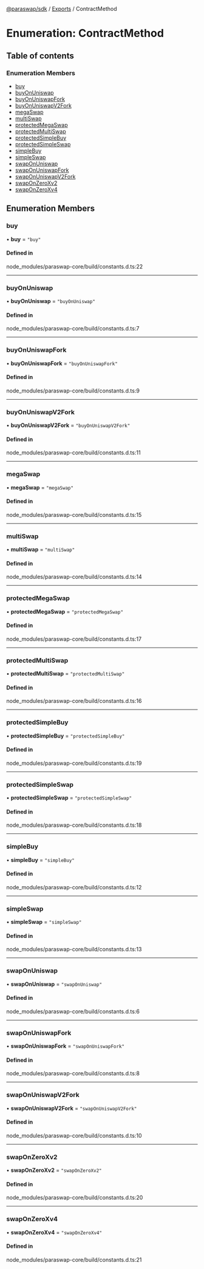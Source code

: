 [@paraswap/sdk](../README.md) / [Exports](../modules.md) / ContractMethod

# Enumeration: ContractMethod

## Table of contents

### Enumeration Members

- [buy](ContractMethod.md#buy)
- [buyOnUniswap](ContractMethod.md#buyonuniswap)
- [buyOnUniswapFork](ContractMethod.md#buyonuniswapfork)
- [buyOnUniswapV2Fork](ContractMethod.md#buyonuniswapv2fork)
- [megaSwap](ContractMethod.md#megaswap)
- [multiSwap](ContractMethod.md#multiswap)
- [protectedMegaSwap](ContractMethod.md#protectedmegaswap)
- [protectedMultiSwap](ContractMethod.md#protectedmultiswap)
- [protectedSimpleBuy](ContractMethod.md#protectedsimplebuy)
- [protectedSimpleSwap](ContractMethod.md#protectedsimpleswap)
- [simpleBuy](ContractMethod.md#simplebuy)
- [simpleSwap](ContractMethod.md#simpleswap)
- [swapOnUniswap](ContractMethod.md#swaponuniswap)
- [swapOnUniswapFork](ContractMethod.md#swaponuniswapfork)
- [swapOnUniswapV2Fork](ContractMethod.md#swaponuniswapv2fork)
- [swapOnZeroXv2](ContractMethod.md#swaponzeroxv2)
- [swapOnZeroXv4](ContractMethod.md#swaponzeroxv4)

## Enumeration Members

### buy

• **buy** = ``"buy"``

#### Defined in

node_modules/paraswap-core/build/constants.d.ts:22

___

### buyOnUniswap

• **buyOnUniswap** = ``"buyOnUniswap"``

#### Defined in

node_modules/paraswap-core/build/constants.d.ts:7

___

### buyOnUniswapFork

• **buyOnUniswapFork** = ``"buyOnUniswapFork"``

#### Defined in

node_modules/paraswap-core/build/constants.d.ts:9

___

### buyOnUniswapV2Fork

• **buyOnUniswapV2Fork** = ``"buyOnUniswapV2Fork"``

#### Defined in

node_modules/paraswap-core/build/constants.d.ts:11

___

### megaSwap

• **megaSwap** = ``"megaSwap"``

#### Defined in

node_modules/paraswap-core/build/constants.d.ts:15

___

### multiSwap

• **multiSwap** = ``"multiSwap"``

#### Defined in

node_modules/paraswap-core/build/constants.d.ts:14

___

### protectedMegaSwap

• **protectedMegaSwap** = ``"protectedMegaSwap"``

#### Defined in

node_modules/paraswap-core/build/constants.d.ts:17

___

### protectedMultiSwap

• **protectedMultiSwap** = ``"protectedMultiSwap"``

#### Defined in

node_modules/paraswap-core/build/constants.d.ts:16

___

### protectedSimpleBuy

• **protectedSimpleBuy** = ``"protectedSimpleBuy"``

#### Defined in

node_modules/paraswap-core/build/constants.d.ts:19

___

### protectedSimpleSwap

• **protectedSimpleSwap** = ``"protectedSimpleSwap"``

#### Defined in

node_modules/paraswap-core/build/constants.d.ts:18

___

### simpleBuy

• **simpleBuy** = ``"simpleBuy"``

#### Defined in

node_modules/paraswap-core/build/constants.d.ts:12

___

### simpleSwap

• **simpleSwap** = ``"simpleSwap"``

#### Defined in

node_modules/paraswap-core/build/constants.d.ts:13

___

### swapOnUniswap

• **swapOnUniswap** = ``"swapOnUniswap"``

#### Defined in

node_modules/paraswap-core/build/constants.d.ts:6

___

### swapOnUniswapFork

• **swapOnUniswapFork** = ``"swapOnUniswapFork"``

#### Defined in

node_modules/paraswap-core/build/constants.d.ts:8

___

### swapOnUniswapV2Fork

• **swapOnUniswapV2Fork** = ``"swapOnUniswapV2Fork"``

#### Defined in

node_modules/paraswap-core/build/constants.d.ts:10

___

### swapOnZeroXv2

• **swapOnZeroXv2** = ``"swapOnZeroXv2"``

#### Defined in

node_modules/paraswap-core/build/constants.d.ts:20

___

### swapOnZeroXv4

• **swapOnZeroXv4** = ``"swapOnZeroXv4"``

#### Defined in

node_modules/paraswap-core/build/constants.d.ts:21
